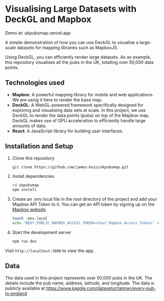 # Visualising Large Datasets with DeckGL and Mapbox

Demo at: ukpubsmap.vercel.app

A simple demonstration of how you can use DeckGL to visualise a large-scale datasets for mapping libraries such as MapboxJS.

Using DeckGL, you can efficiently render large datasets. As an example, this repository visualises all the pubs in the UK, totalling over 50,000 data points.

## Technologies used

- **Mapbox**: A powerful mapping library for mobile and web applications. We are using it here to render the base map.
- **DeckGL**: A WebGL-powered framework specifically designed for exploring and visualising data sets at scale. In this project, we use DeckGL to render the data points (pubs) on top of the Mapbox map. DeckGL makes use of GPU acceleration to efficiently handle large amounts of data.
- **React**: A JavaScript library for building user interfaces.

## Installation and Setup

1. Clone this repository

   ```bash
   git clone https://github.com/james-buzz/ukpubsmap.git
   ```

2. Install dependencies

   ```bash
   cd ukpubsmap
   npm install
   ```

3. Create an .env.local file in the root directory of the project and add your Mapbox API Token to it. You can get an API token by signing up on the [Mapbox website](https://www.mapbox.com/).

   ```bash
   touch .env.local
   echo 'NEXT_PUBLIC_MAPBOX_ACCESS_TOKEN=<Your Mapbox Access Token>' >> .env.local
   ```

4. Start the development server

   ```bash
   npm run dev
   ```

Visit `http://localhost:3000` to view the app.

## Data

The data used in this project represents over 50,000 pubs in the UK. The details include the pub name, address, latitude, and longitude.
The data is publicly available at https://www.kaggle.com/datasets/rtatman/every-pub-in-england
